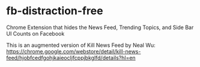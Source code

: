 fb-distraction-free
===================

Chrome Extension that hides the News Feed, Trending Topics, and Side Bar UI Counts on Facebook

This is an augmented version of Kill News Feed by Neal Wu:
https://chrome.google.com/webstore/detail/kill-news-feed/hjobfcedfgohjkaieocljfcppjbkglfd/details?hl=en
